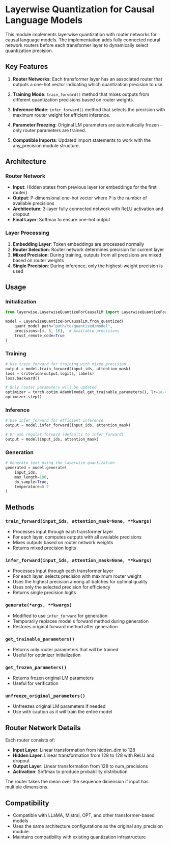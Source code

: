 # Layerwise Quantization for Causal Language Models

This module implements layerwise quantization with router networks for causal language models. The implementation adds fully connected neural network routers before each transformer layer to dynamically select quantization precision.

## Key Features

1. **Router Networks**: Each transformer layer has an associated router that outputs a one-hot vector indicating which quantization precision to use.

2. **Training Mode**: `train_forward()` method that mixes outputs from different quantization precisions based on router weights.

3. **Inference Mode**: `infer_forward()` method that selects the precision with maximum router weight for efficient inference.

4. **Parameter Freezing**: Original LM parameters are automatically frozen - only router parameters are trained.

5. **Compatible Imports**: Updated import statements to work with the any_precision module structure.

## Architecture

### Router Network
- **Input**: Hidden states from previous layer (or embeddings for the first router)
- **Output**: P-dimensional one-hot vector where P is the number of available precisions
- **Architecture**: 3-layer fully connected network with ReLU activation and dropout
- **Final Layer**: Softmax to ensure one-hot output

### Layer Processing
1. **Embedding Layer**: Token embeddings are processed normally
2. **Router Selection**: Router network determines precision for current layer
3. **Mixed Precision**: During training, outputs from all precisions are mixed based on router weights
4. **Single Precision**: During inference, only the highest-weight precision is used

## Usage

### Initialization
```python
from layerwise.LayerwiseQuantizeForCausalLM import LayerwiseQuantizeForCausalLM

model = LayerwiseQuantizeForCausalLM.from_quantized(
    quant_model_path="path/to/quantized/model",
    precisions=[4, 8, 16],  # Available precisions
    trust_remote_code=True
)
```

### Training
```python
# Use train_forward for training with mixed precision
output = model.train_forward(input_ids, attention_mask)
loss = criterion(output.logits, labels)
loss.backward()

# Only router parameters will be updated
optimizer = torch.optim.AdamW(model.get_trainable_parameters(), lr=1e-4)
optimizer.step()
```

### Inference
```python
# Use infer_forward for efficient inference
output = model.infer_forward(input_ids, attention_mask)

# Or use regular forward (defaults to infer_forward)
output = model(input_ids, attention_mask)
```

### Generation
```python
# Generate text using the layerwise quantization
generated = model.generate(
    input_ids,
    max_length=100,
    do_sample=True,
    temperature=0.7
)
```

## Methods

### `train_forward(input_ids, attention_mask=None, **kwargs)`
- Processes input through each transformer layer
- For each layer, computes outputs with all available precisions
- Mixes outputs based on router network weights
- Returns mixed precision logits

### `infer_forward(input_ids, attention_mask=None, **kwargs)`
- Processes input through each transformer layer
- For each layer, selects precision with maximum router weight
- Uses the highest precision among all batches for optimal quality
- Uses only the selected precision for efficiency
- Returns single precision logits

### `generate(*args, **kwargs)`
- Modified to use `infer_forward` for generation
- Temporarily replaces model's forward method during generation
- Restores original forward method after generation

### `get_trainable_parameters()`
- Returns only router parameters that will be trained
- Useful for optimizer initialization

### `get_frozen_parameters()`
- Returns frozen original LM parameters
- Useful for verification

### `unfreeze_original_parameters()`
- Unfreezes original LM parameters if needed
- Use with caution as it will train the entire model

## Router Network Details

Each router consists of:
- **Input Layer**: Linear transformation from hidden_dim to 128
- **Hidden Layer**: Linear transformation from 128 to 128 with ReLU and dropout
- **Output Layer**: Linear transformation from 128 to num_precisions
- **Activation**: Softmax to produce probability distribution

The router takes the mean over the sequence dimension if input has multiple dimensions.

## Compatibility

- Compatible with LLaMA, Mistral, OPT, and other transformer-based models
- Uses the same architecture configurations as the original any_precision module
- Maintains compatibility with existing quantization infrastructure
